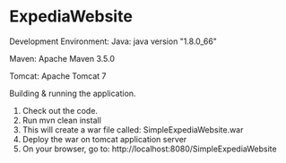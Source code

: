 # ExpediaWebsite

Development Environment:
Java: 
java version "1.8.0_66"

Maven:
Apache Maven 3.5.0

Tomcat:
Apache Tomcat 7

Building & running the application.
1. Check out the code.
2. Run mvn clean install
3. This will create a war file called: SimpleExpediaWebsite.war
4. Deploy the war on tomcat application server
5. On your browser, go to: http://localhost:8080/SimpleExpediaWebsite



